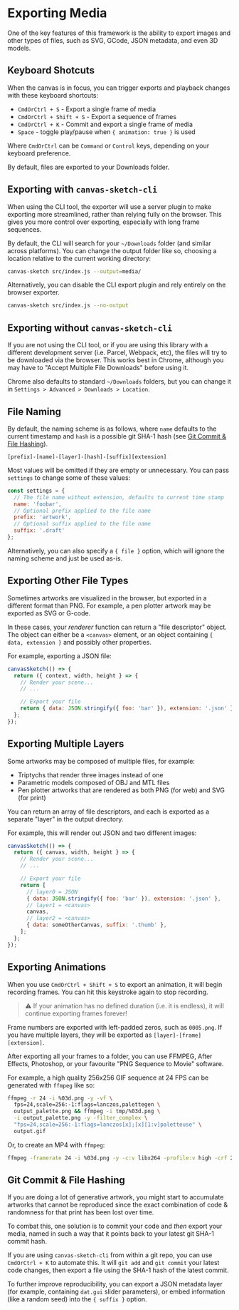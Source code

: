 # Exporting Media

One of the key features of this framework is the ability to export images and other types of files, such as SVG, GCode, JSON metadata, and even 3D models.

## Keyboard Shotcuts

When the canvas is in focus, you can trigger exports and playback changes with these keyboard shortcuts:

- `CmdOrCtrl + S` - Export a single frame of media
- `CmdOrCtrl + Shift + S` - Export a sequence of frames
- `CmdOrCtrl + K` - Commit and export a single frame of media
- `Space` - toggle play/pause when `{ animation: true }` is used

Where `CmdOrCtrl` can be `Command` or `Control` keys, depending on your keyboard preference.

By default, files are exported to your Downloads folder.

## Exporting with `canvas-sketch-cli`

When using the CLI tool, the exporter will use a server plugin to make exporting more streamlined, rather than relying fully on the browser. This gives you more control over exporting, especially with long frame sequences.

By default, the CLI will search for your `~/Downloads` folder (and similar across platforms). You can change the output folder like so, choosing a location relative to the current working directory:

```sh
canvas-sketch src/index.js --output=media/
```

Alternatively, you can disable the CLI export plugin and rely entirely on the browser exporter.

```sh
canvas-sketch src/index.js --no-output
```

## Exporting without `canvas-sketch-cli`

If you are not using the CLI tool, or if you are using this library with a different development server (i.e. Parcel, Webpack, etc), the files will try to be downloaded via the browser. This works best in Chrome, although you may have to "Accept Multiple File Downloads" before using it.

Chrome also defaults to standard `~/Downloads` folders, but you can change it in `Settings > Advanced > Downloads > Location`.

## File Naming

By default, the naming scheme is as follows, where `name` defaults to the current timestamp and `hash` is a possible git SHA-1 hash (see [Git Commit & File Hashing](#git-commit--file-hashing)).

`[prefix]-[name]-[layer]-[hash]-[suffix][extension]`

Most values will be omitted if they are empty or unnecessary. You can pass `settings` to change some of these values:

```js
const settings = {
  // The file name without extension, defaults to current time stamp
  name: 'foobar',
  // Optional prefix applied to the file name
  prefix: 'artwork',
  // Optional suffix applied to the file name
  suffix: '.draft'
};
```

Alternatively, you can also specify a `{ file }` option, which will ignore the naming scheme and just be used as-is.

## Exporting Other File Types

Sometimes artworks are visualized in the browser, but exported in a different format than PNG. For example, a pen plotter artwork may be exported as SVG or G-code.

In these cases, your *renderer* function can return a "file descriptor" object. The object can either be a `<canvas>` element, or an object containing `{ data, extension }` and possibly other properties.

For example, exporting a JSON file:

```js
canvasSketch(() => {
  return ({ context, width, height } => {
    // Render your scene...
    // ...

    // Export your file
    return { data: JSON.stringify({ foo: 'bar' }), extension: '.json' };
  };
});
```

## Exporting Multiple Layers

Some artworks may be composed of multiple files, for example:

- Triptychs that render three images instead of one
- Parametric models composed of OBJ and MTL files
- Pen plotter artworks that are rendered as both PNG (for web) and SVG (for print)

You can return an array of file descriptors, and each is exported as a separate "layer" in the output directory.

For example, this will render out JSON and two different images:

```js
canvasSketch(() => {
  return ({ canvas, width, height } => {
    // Render your scene...
    // ...

    // Export your file
    return [
      // layer0 = JSON
      { data: JSON.stringify({ foo: 'bar' }), extension: '.json' },
      // layer1 = <canvas>
      canvas,
      // layer2 = <canvas>
      { data: someOtherCanvas, suffix: '.thumb' },
    ];
  };
});
```

## Exporting Animations

When you use `CmdOrCtrl + Shift + S` to export an animation, it will begin recording frames. You can hit this keystroke again to stop recording.

> :warning: If your animation has no defined duration (i.e. it is endless), it will continue exporting frames forever!

Frame numbers are exported with left-padded zeros, such as `0005.png`. If you have multiple layers, they will be exported as `[layer]-[frame][extension]`.

After exporting all your frames to a folder, you can use FFMPEG, After Effects, Photoshop, or your favourite "PNG Sequence to Movie" software.

For example, a high quality 256x256 GIF sequence at 24 FPS can be generated with `ffmpeg` like so:

```sh
ffmpeg -r 24 -i %03d.png -y -vf \
  fps=24,scale=256:-1:flags=lanczos,palettegen \
  output_palette.png && ffmpeg -i tmp/%03d.png \
  -i output_palette.png -y -filter_complex \
  "fps=24,scale=256:-1:flags=lanczos[x];[x][1:v]paletteuse" \
  output.gif
```

Or, to create an MP4 with `ffmpeg`:

```sh
ffmpeg -framerate 24 -i %03d.png -y -c:v libx264 -profile:v high -crf 20 -pix_fmt yuv420p output.mp4
```

## Git Commit & File Hashing

If you are doing a lot of generative artwork, you might start to accumulate artworks that cannot be reproduced since the exact combination of code & randomness for that print has been lost over time.

To combat this, one solution is to commit your code and *then* export your media, named in such a way that it points back to your latest git SHA-1 commit hash.

If you are using `canvas-sketch-cli` from within a git repo, you can use `CmdOrCtrl + K` to automate this. It will `git add` and `git commit` your latest code changes, then export a file using the SHA-1 hash of the latest commit.

To further improve reproducibility, you can export a JSON metadata layer (for example, containing `dat.gui` slider parameters), or embed information (like a random seed) into the `{ suffix }` option.
